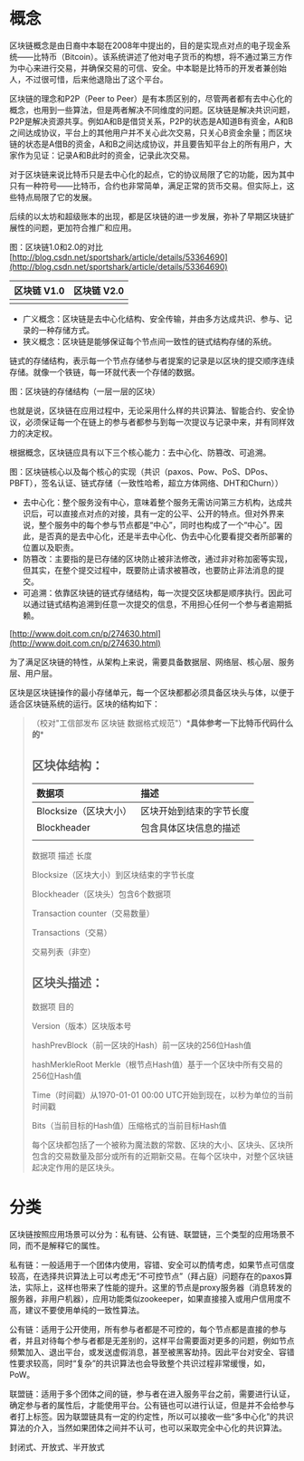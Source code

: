 # 概念

区块链概念是由日裔中本聪在2008年中提出的，目的是实现点对点的电子现金系统——比特币（Bitcoin）。该系统讲述了他对电子货币的构想，将不通过第三方作为中心来进行交易，并确保交易的可信、安全。中本聪是比特币的开发者兼创始人，不过很可惜，后来他退隐出了这个平台。

区块链的理念和P2P（Peer to Peer）是有本质区别的，尽管两者都有去中心化的概念，也用到一些算法，但是两者解决不同维度的问题。区块链是解决共识问题，P2P是解决资源共享。例如A和B是借贷关系，P2P的状态是A知道B有资金，A和B之间达成协议，平台上的其他用户并不关心此次交易，只关心B资金余量；而区块链的状态是A借B的资金，A和B之间达成协议，并且要告知平台上的所有用户，大家作为见证：记录A和B此时的资金，记录此次交易。

对于区块链来说比特币只是去中心化的起点，它的协议局限了它的功能，因为其中只有一种符号——比特币，合约也非常简单，满足正常的货币交易。但实际上，这些特点局限了它的发展。

后续的以太坊和超级账本的出现，都是区块链的进一步发展，弥补了早期区块链扩展性的问题，更加符合推广和应用。

图：区块链1.0和2.0的对比 [http://blog.csdn.net/sportshark/article/details/53364690](http://blog.csdn.net/sportshark/article/details/53364690)

| 区块链 V1.0 | 区块链 V2.0 |
| :--- | :--- |
|  |  |

* 广义概念：区块链是去中心化结构、安全传输，并由多方达成共识、参与、记录的一种存储方式。
* 狭义概念：区块链是能够保证每个节点间一致性的链式结构存储的系统。

链式的存储结构，表示每一个节点存储参与者提案的记录是以区块的提交顺序连续存储。就像一个铁链，每一环就代表一个存储的数据。

图：区块链的存储结构（一层一层的区块）

也就是说，区块链在应用过程中，无论采用什么样的共识算法、智能合约、安全协议，必须保证每一个在链上的参与者都参与到每一次提议与记录中来，并有同样效力的决定权。

根据概念，区块链应具有以下三个核心能力：去中心化、防篡改、可追溯。

图：区块链核心以及每个核心的实现（共识（paxos、Pow、PoS、DPos、PBFT），签名认证、链式存储（一致性哈希，超立方体网络、DHT和Churn））

* 去中心化：整个服务没有中心，意味着整个服务无需访问第三方机构，达成共识后，可以直接点对点的对接，具有一定的公平、公开的特点。但对外界来说，整个服务中的每个参与节点都是“中心”，同时也构成了一个“中心”。因此，是否真的是去中心化，还是半去中心化、伪去中心化要看提交者所部署的位置以及职责。
* 防篡改：主要指的是已存储的区块防止被非法修改，通过非对称加密等实现，但其实，在整个提交过程中，既要防止请求被篡改，也要防止非法消息的提交。
* 可追溯：依靠区块链的链式存储结构，每一次提交区块都是顺序执行。因此可以通过链式结构追溯到任意一次提交的信息，不用担心任何一个参与者逾期抵赖。

[http://www.doit.com.cn/p/274630.html](http://www.doit.com.cn/p/274630.html)

为了满足区块链的特性，从架构上来说，需要具备数据层、网络层、核心层、服务层、用户层。

区块是区块链操作的最小存储单元，每一个区块都都必须具备区块头与体，以便于适合区块链系统的运行。区块的结构如下：

> （校对"工信部发布 区块链 数据格式规范"）\***具体参考一下比特币代码什么的**\*
>
> ## 区块体结构：
>
> | 数据项 | 描述 |
> | :--- | :--- |
> | Blocksize（区块大小） | 区块开始到结束的字节长度 |
> | Blockheader | 包含具体区块信息的描述 |
> |  |  |
>
> 数据项 描述 长度
>
> Blocksize（区块大小）到区块结束的字节长度
>
> Blockheader（区块头）包含6个数据项
>
> Transaction counter（交易数量）
>
> Transactions（交易）
>
> 交易列表（非空）
>
> ## 区块头描述：
>
> 数据项 目的
>
> Version（版本）区块版本号
>
> hashPrevBlock（前一区块的Hash）前一区块的256位Hash值
>
> hashMerkleRoot Merkle（根节点Hash值）基于一个区块中所有交易的256位Hash值
>
> Time（时间戳）从1970-01-01 00:00 UTC开始到现在，以秒为单位的当前时间戳
>
> Bits（当前目标的Hash值）压缩格式的当前目标Hash值
>
> 每个区块都包括了一个被称为魔法数的常数、区块的大小、区块头、区块所包含的交易数量及部分或所有的近期新交易。在每个区块中，对整个区块链起决定作用的是区块头。

# 分类

区块链按照应用场景可以分为：私有链、公有链、联盟链，三个类型的应用场景不同，而不是解释它的属性。

私有链：一般适用于一个团体内使用，容错、安全可以酌情考虑，如果节点可信度较高，在选择共识算法上可以考虑无“不可控节点”（拜占庭）问题存在的paxos算法，实际上，这样也带来了性能的提升。这里的节点是proxy服务器（消息转发的服务器，非用户机器），应用功能类似zookeeper，如果直接接入或用户信用度不高，建议不要使用单纯的一致性算法。

公有链：适用于公开使用，所有参与者都是不可控的，每个节点都是直接的参与者，并且对待每个参与者都是无差别的，这样平台需要面对更多的问题，例如节点频繁加入、退出平台，或发送虚假消息，甚至被黑客劫持。因此平台对安全、容错性要求较高，同时“复杂”的共识算法也会导致整个共识过程非常缓慢，如，PoW。

联盟链：适用于多个团体之间的链，参与者在进入服务平台之前，需要进行认证，确定参与者的属性后，才能使用平台。公有链也可以进行认证，但是并不会给参与者打上标签。因为联盟链具有一定的约定性，所以可以接收一些“多中心化”的共识算法的介入，当然如果团体之间并不认可，也可以采取完全中心化的共识算法。

封闭式、开放式、半开放式

